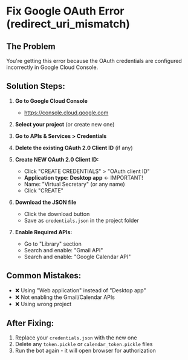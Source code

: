 # Fix Google OAuth Error (redirect_uri_mismatch)

## The Problem
You're getting this error because the OAuth credentials are configured incorrectly in Google Cloud Console.

## Solution Steps:

1. **Go to Google Cloud Console**
   - https://console.cloud.google.com

2. **Select your project** (or create new one)

3. **Go to APIs & Services > Credentials**

4. **Delete the existing OAuth 2.0 Client ID** (if any)

5. **Create NEW OAuth 2.0 Client ID:**
   - Click "CREATE CREDENTIALS" > "OAuth client ID"
   - **Application type: Desktop app** ← IMPORTANT!
   - Name: "Virtual Secretary" (or any name)
   - Click "CREATE"

6. **Download the JSON file**
   - Click the download button
   - Save as `credentials.json` in the project folder

7. **Enable Required APIs:**
   - Go to "Library" section
   - Search and enable: "Gmail API"
   - Search and enable: "Google Calendar API"

## Common Mistakes:
- ❌ Using "Web application" instead of "Desktop app"
- ❌ Not enabling the Gmail/Calendar APIs
- ❌ Using wrong project

## After Fixing:
1. Replace your `credentials.json` with the new one
2. Delete any `token.pickle` or `calendar_token.pickle` files
3. Run the bot again - it will open browser for authorization